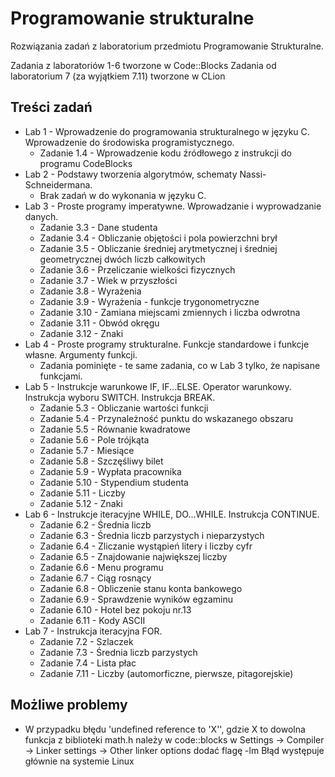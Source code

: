 # Programowanie strukturalne

Rozwiązania zadań z laboratorium przedmiotu Programowanie Strukturalne.

Zadania z laboratoriów 1-6 tworzone w Code::Blocks
Zadania od laboratorium 7 (za wyjątkiem 7.11) tworzone w CLion

## Treści zadań

- Lab 1 - Wprowadzenie do programowania strukturalnego w języku C. Wprowadzenie do środowiska programistycznego.
    - Zadanie 1.4 - Wprowadzenie kodu źródłowego z instrukcji do programu CodeBlocks
- Lab 2 - Podstawy tworzenia algorytmów, schematy Nassi-Schneidermana.
    - Brak zadań w do wykonania w języku C.
- Lab 3 - Proste programy imperatywne. Wprowadzanie i wyprowadzanie danych.
    - Zadanie 3.3 - Dane studenta
    - Zadanie 3.4 - Obliczanie objętości i pola powierzchni brył
    - Zadanie 3.5 - Obliczanie średniej arytmetycznej i średniej geometrycznej dwóch liczb całkowitych
    - Zadanie 3.6 - Przeliczanie wielkości fizycznych
    - Zadanie 3.7 - Wiek w przyszłości
    - Zadanie 3.8 - Wyrażenia
    - Zadanie 3.9 - Wyrażenia - funkcje trygonometryczne
    - Zadanie 3.10 - Zamiana miejscami zmiennych i liczba odwrotna
    - Zadanie 3.11 - Obwód okręgu
    - Zadanie 3.12 - Znaki
- Lab 4 - Proste programy strukturalne. Funkcje standardowe i funkcje własne. Argumenty funkcji.
    - Zadania pominięte - te same zadania, co w Lab 3 tylko, że napisane funkcjami.
- Lab 5 - Instrukcje warunkowe IF, IF...ELSE. Operator warunkowy. Instrukcja wyboru SWITCH. Instrukcja BREAK.
    - Zadanie 5.3 - Obliczanie wartości funkcji
    - Zadanie 5.4 - Przynależność punktu do wskazanego obszaru
    - Zadanie 5.5 - Równanie kwadratowe
    - Zadanie 5.6 - Pole trójkąta
    - Zadanie 5.7 - Miesiące
    - Zadanie 5.8 - Szczęśliwy bilet
    - Zadanie 5.9 - Wypłata pracownika
    - Zadanie 5.10 - Stypendium studenta
    - Zadanie 5.11 - Liczby
    - Zadanie 5.12 - Znaki
- Lab 6 - Instrukcje iteracyjne WHILE, DO...WHILE. Instrukcja CONTINUE.
    - Zadanie 6.2 - Średnia liczb
    - Zadanie 6.3 - Średnia liczb parzystych i nieparzystych
    - Zadanie 6.4 - Zliczanie wystąpień litery i liczby cyfr
    - Zadanie 6.5 - Znajdowanie największej liczby
    - Zadanie 6.6 - Menu programu
    - Zadanie 6.7 - Ciąg rosnący
    - Zadanie 6.8 - Obliczenie stanu konta bankowego
    - Zadanie 6.9 - Sprawdzenie wyników egzaminu
    - Zadanie 6.10 - Hotel bez pokoju nr.13
    - Zadanie 6.11 - Kody ASCII
- Lab 7 - Instrukcja iteracyjna FOR.
    - Zadanie 7.2 - Szlaczek
    - Zadanie 7.3 - Średnia liczb parzystych
    - Zadanie 7.4 - Lista płac
    - Zadanie 7.11 - Liczby (automorficzne, pierwsze, pitagorejskie)


## Możliwe problemy

- W przypadku błędu 'undefined reference to 'X'', gdzie X to dowolna funkcja z biblioteki math.h należy w code::blocks w Settings -> Compiler -> Linker settings -> Other linker options dodać flagę -lm Błąd występuje głównie na systemie Linux
